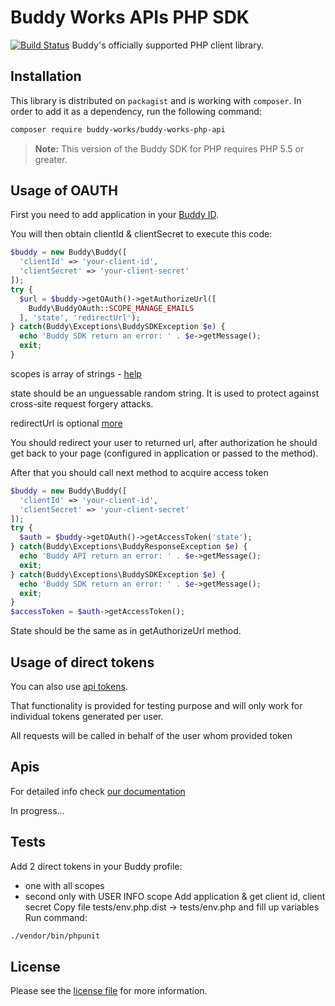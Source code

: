 # Buddy Works APIs PHP SDK
[![Build Status](https://travis-ci.org/buddy-works/buddy-works-php-api.svg?branch=master)](https://travis-ci.org/buddy-works/buddy-works-php-api)
Buddy's officially supported PHP client library.

## Installation

This library is distributed on `packagist` and is working with `composer`. In order to add it as a dependency, run the following command:

``` sh
composer require buddy-works/buddy-works-php-api
```

> **Note:** This version of the Buddy SDK for PHP requires PHP 5.5 or greater.
 
## Usage of OAUTH

First you need to add application in your [Buddy ID](https://app.buddy.works/my-apps).

You will then obtain clientId & clientSecret to execute this code:

```php
$buddy = new Buddy\Buddy([
  'clientId' => 'your-client-id',
  'clientSecret' => 'your-client-secret'
]);
try {
  $url = $buddy->getOAuth()->getAuthorizeUrl([
    Buddy\BuddyOAuth::SCOPE_MANAGE_EMAILS
  ], 'state', 'redirectUrl');  
} catch(Buddy\Exceptions\BuddySDKException $e) {
  echo 'Buddy SDK return an error: ' . $e->getMessage();
  exit;
}
```

scopes is array of strings - [help](https://buddy.works/api/reference/getting-started/oauth#supported-scopes)

state should be an unguessable random string. It is used to protect against cross-site request forgery attacks.

redirectUrl is optional [more](https://buddy.works/api/reference/getting-started/oauth#web-application-flow)

You should redirect your user to returned url, after authorization he should get back to your page (configured in application or passed to the method).

After that you should call next method to acquire access token

```php
$buddy = new Buddy\Buddy([
  'clientId' => 'your-client-id',
  'clientSecret' => 'your-client-secret'
]);
try {
  $auth = $buddy->getOAuth()->getAccessToken('state');
} catch(Buddy\Exceptions\BuddyResponseException $e) {
  echo 'Buddy API return an error: ' . $e->getMessage();
  exit;
} catch(Buddy\Exceptions\BuddySDKException $e) {
  echo 'Buddy SDK return an error: ' . $e->getMessage();
  exit;
}
$accessToken = $auth->getAccessToken();
```

State should be the same as in getAuthorizeUrl method. 

## Usage of direct tokens

You can also use [api tokens](https://app.buddy.works/api-tokens).

That functionality is provided for testing purpose and will only work for individual tokens generated per user.

All requests will be called in behalf of the user whom provided token 

## Apis

For detailed info check [our documentation](https://buddy.works/api/reference/getting-started/overview)
 
In progress...

## Tests

Add 2 direct tokens in your Buddy profile:
 - one with all scopes
 - second only with USER INFO scope
Add application & get client id, client secret
Copy file tests/env.php.dist -> tests/env.php and fill up variables
Run command:
``` sh
./vendor/bin/phpunit
```

## License

Please see the [license file](https://github.com/buddy-works/buddy-works-php-api/blob/master/LICENSE) for more information.
